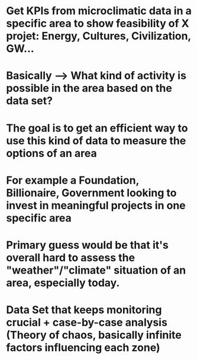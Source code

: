 # Get KPIs from microclimatic data in a specific area to show feasibility of X projet: Energy, Cultures, Civilization, GW... 
# Basically --> What kind of activity is possible in the area based on the data set?
# The goal is to get an efficient way to use this kind of data to measure the options of an area 
# For example a Foundation, Billionaire, Government looking to invest in meaningful projects in one specific area

# Primary guess would be that it's overall hard to assess the "weather"/"climate" situation of an area, especially today.
# Data Set that keeps monitoring crucial + case-by-case analysis (Theory of chaos, basically infinite factors influencing each zone)